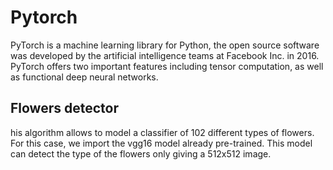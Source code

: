 # Pytorch
PyTorch is a machine learning library for Python, the open source software was developed by the artificial intelligence teams at Facebook Inc. in 2016. PyTorch offers two important features including tensor computation, as well as functional deep neural networks.

## Flowers detector
his algorithm allows to model a classifier of 102 different types of flowers. For this case, we import the vgg16 model already pre-trained. This model can detect the type of the flowers only giving a 512x512 image.